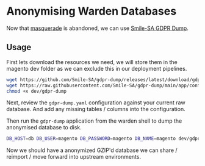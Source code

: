 # Anonymising Warden Databases

Now that [masquerade](https://github.com/elgentos/masquerade) is abandoned, we can use [Smile-SA GDPR Dump](https://github.com/Smile-SA/gdpr-dump).

## Usage
First lets download the resources we need, we will store them in the magento dev folder as we can exclude this in our deployment pipelines.

```sh
wget https://github.com/Smile-SA/gdpr-dump/releases/latest/download/gdpr-dump.phar -O dev/gdpr-dump
wget https://raw.githubusercontent.com/Smile-SA/gdpr-dump/main/app/config/example.yaml -O dev/gdpr-dump.yaml
chmod +x dev/gdpr-dump
```

Next, review the `gdpr-dump.yaml` configuration against your current raw database. And add any missing tables / columns into the configuration.

Then run the `gdpr-dump` application from the warden shell to dump the anonymised database to disk.
```sh
DB_HOST=db DB_USER=magento DB_PASSWORD=magento DB_NAME=magento dev/gdpr-dump dev/gdpr-dump.yaml | gzip > dev/z_anonymized_db.$(date +%s).sql.gz
```
Now we should have a anonymized GZIP'd database we can share / reimport / move forward into upstream environments.